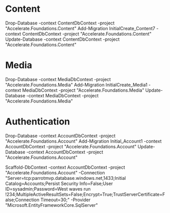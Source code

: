 
# Content
Drop-Database -context ContentDbContext -project "Accelerate.Foundations.Content" 
Add-Migration InitialCreate_Content7 -context ContentDbContext -project "Accelerate.Foundations.Content" 
Update-Database -context ContentDbContext -project "Accelerate.Foundations.Content" 
# Media
Drop-Database -context MediaDbContext -project "Accelerate.Foundations.Media" 
Add-Migration InitialCreate_Media1 -context MediaDbContext -project "Accelerate.Foundations.Media" 
Update-Database -context MediaDbContext -project "Accelerate.Foundations.Media" 
# Authentication
Drop-Database -context AccountDbContext -project "Accelerate.Foundations.Account" 
Add-Migration Initial_Account1 -context AccountDbContext -project "Accelerate.Foundations.Account" 
Update-Database -context AccountDbContext -project "Accelerate.Foundations.Account" 

Scaffold-DbContext -context AccountDbContext -project  "Accelerate.Foundations.Account"  -Connection "Server=tcp:parrotmvp.database.windows.net,1433;Initial Catalog=Accounts;Persist Security Info=False;User ID=sysadmin;Password=West waves run !234;MultipleActiveResultSets=False;Encrypt=True;TrustServerCertificate=False;Connection Timeout=30;" -Provider "Microsoft.EntityFrameworkCore.SqlServer"
